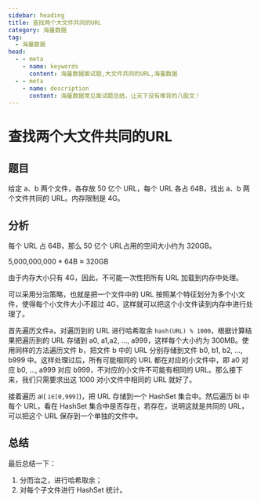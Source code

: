 ```yaml
---
sidebar: heading
title: 查找两个大文件共同的URL
category: 海量数据
tag:
  - 海量数据
head:
  - - meta
    - name: keywords
      content: 海量数据面试题,大文件共同的URL,海量数据
  - - meta
    - name: description
      content: 海量数据常见面试题总结，让天下没有难背的八股文！
---
```


# 查找两个大文件共同的URL

## 题目

给定 a、b 两个文件，各存放 50 亿个 URL，每个 URL 各占 64B，找出 a、b 两个文件共同的 URL。内存限制是 4G。

## 分析

每个 URL 占 64B，那么 50 亿个 URL占用的空间大小约为 320GB。

5,000,000,000 * 64B ≈  320GB

由于内存大小只有 4G，因此，不可能一次性把所有 URL 加载到内存中处理。

可以采用分治策略，也就是把一个文件中的 URL 按照某个特征划分为多个小文件，使得每个小文件大小不超过 4G，这样就可以把这个小文件读到内存中进行处理了。

首先遍历文件a，对遍历到的 URL 进行哈希取余 `hash(URL) % 1000`，根据计算结果把遍历到的 URL 存储到 a0, a1,a2, ..., a999，这样每个大小约为 300MB。使用同样的方法遍历文件 b，把文件 b 中的 URL 分别存储到文件 b0, b1, b2, ..., b999 中。这样处理过后，所有可能相同的 URL 都在对应的小文件中，即 a0 对应 b0, ..., a999 对应 b999，不对应的小文件不可能有相同的 URL。那么接下来，我们只需要求出这 1000 对小文件中相同的 URL 就好了。

接着遍历 ai( `i∈[0,999]`)，把 URL 存储到一个 HashSet 集合中。然后遍历 bi 中每个 URL，看在 HashSet 集合中是否存在，若存在，说明这就是共同的 URL，可以把这个 URL 保存到一个单独的文件中。

## 总结

最后总结一下：

1. 分而治之，进行哈希取余；
2. 对每个子文件进行 HashSet 统计。
